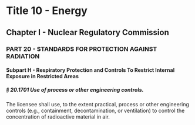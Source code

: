 
# Title 10 - Energy
## Chapter I - Nuclear Regulatory Commission
### PART 20 - STANDARDS FOR PROTECTION AGAINST RADIATION
#### Subpart H - Respiratory Protection and Controls To Restrict Internal Exposure in Restricted Areas
##### § 20.1701 Use of process or other engineering controls.

The licensee shall use, to the extent practical, process or other engineering controls (e.g., containment, decontamination, or ventilation) to control the concentration of radioactive material in air.

